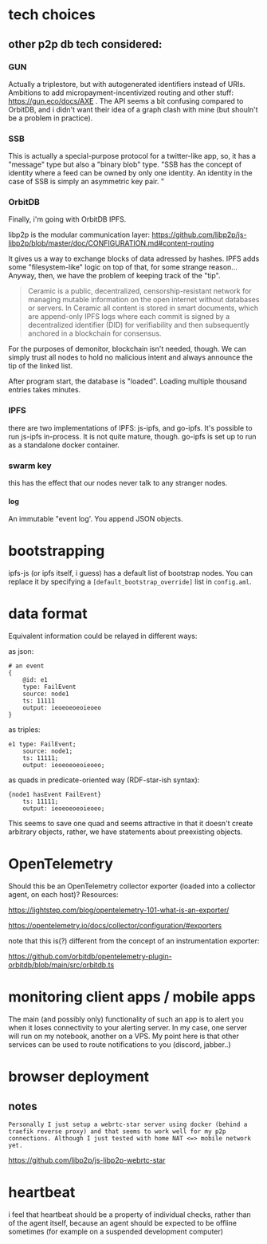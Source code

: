 # tech choices

## other p2p db tech considered:
### GUN
Actually a triplestore, but with autogenerated identifiers instead of URIs. Ambitions to add micropayment-incentivized routing and other stuff: https://gun.eco/docs/AXE . The API seems a bit confusing compared to OrbitDB, and i didn't want their idea of a graph clash with mine (but shouln't be a problem in practice).


### SSB
This is actually a special-purpose protocol for a twitter-like app, so, it has a "message" type but also a "binary blob" type. 
"SSB has the concept of identity where a feed can be owned by only one identity. An identity in the case of SSB is simply an asymmetric key pair. "

### OrbitDB
Finally, i'm going with OrbitDB IPFS. 

libp2p is the modular communication layer: https://github.com/libp2p/js-libp2p/blob/master/doc/CONFIGURATION.md#content-routing

It gives us a way to exchange blocks of data adressed by hashes. IPFS adds some "filesystem-like" logic on top of that, for some strange reason... Anyway, then, we have the problem of keeping track of the "tip". 
> Ceramic is a public, decentralized, censorship-resistant network for managing mutable information on the open internet without databases or servers. In Ceramic all content is stored in smart documents, which are append-only IPFS logs where each commit is signed by a decentralized identifier (DID) for verifiability and then subsequently anchored in a blockchain for consensus.

For the purposes of demonitor, blockchain isn't needed, though. We can simply trust all nodes to hold no malicious intent and always announce the tip of the linked list.

After program start, the database is "loaded". Loading multiple thousand entries takes minutes.  

### IPFS
there are two implementations of IPFS: js-ipfs, and go-ipfs. It's possible to run js-ipfs in-process. It is not quite mature, though. go-ipfs is set up to run as a standalone docker container.


### swarm key
this has the effect that our nodes never talk to any stranger nodes. 

#### log
An immutable "event log'. You append JSON objects.


# bootstrapping

ipfs-js (or ipfs itself, i guess) has a default list of bootstrap nodes. You can replace it by specifying a `[default_bootstrap_override]` list in `config.aml`.




# data format

Equivalent information could be relayed in different ways:

as json:
```
# an event
{
	@id: e1
	type: FailEvent
	source: node1
	ts: 11111
	output: ieoeoeoeoieoeo
}
```
as triples:
```
e1 type: FailEvent;
	source: node1;
	ts: 11111;
	output: ieoeoeoeoieoeo;
```
as quads in predicate-oriented way (RDF-star-ish syntax):
```
{node1 hasEvent FailEvent}
	ts: 11111;
	output: ieoeoeoeoieoeo;
```
This seems to save one quad and seems attractive in that it doesn't create arbitrary objects, rather, we have statements about preexisting objects. 



# OpenTelemetry

Should this be an OpenTelemetry collector exporter (loaded into a collector agent, on each host)? Resources:

https://lightstep.com/blog/opentelemetry-101-what-is-an-exporter/

https://opentelemetry.io/docs/collector/configuration/#exporters



note that this is(?) different from the concept of an instrumentation exporter:
	
https://github.com/orbitdb/opentelemetry-plugin-orbitdb/blob/main/src/orbitdb.ts




# monitoring client apps / mobile apps

The main (and possibly only) functionality of such an app is to alert you when it loses connectivity to your alerting server. In my case, one server will run on my notebook, another on a VPS. My point here is that other services can be used to route notifications to you (discord, jabber..)



# browser deployment
## notes
```
Personally I just setup a webrtc-star server using docker (behind a traefik reverse proxy) and that seems to work well for my p2p connections. Although I just tested with home NAT <=> mobile network yet.
```
https://github.com/libp2p/js-libp2p-webrtc-star




# heartbeat
i feel that heartbeat should be a property of individual checks, rather than of the agent itself, because an agent should be expected to be offline sometimes (for example on a suspended development computer) 


